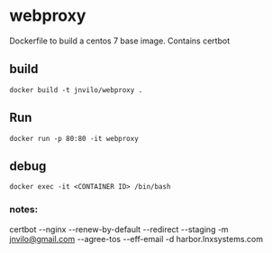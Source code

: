 # webproxy

Dockerfile to build a centos 7 base image. Contains certbot

## build

 ```
 docker build -t jnvilo/webproxy .
 ```
 
 ## Run 
 
 ```
 docker run -p 80:80 -it webproxy
 ```
 
 ## debug
 
 ```
 docker exec -it <CONTAINER ID> /bin/bash
 ```


### notes:

certbot --nginx --renew-by-default   --redirect --staging -m jnvilo@gmail.com --agree-tos --eff-email -d harbor.lnxsystems.com 
